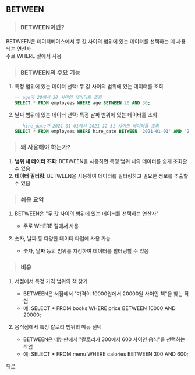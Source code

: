 ## BETWEEN
> ### BETWEEN이란?
BETWEEN은 데이터베이스에서 두 값 사이의 범위에 있는 데이터를 선택하는 데 사용되는 연산자</br>
주로 WHERE 절에서 사용

> ### BETWEEN의 주요 기능
1. 특정 범위에 있는 데이터 선택: 두 값 사이의 범위에 있는 데이터를 조회
    ```sql
    -- age가 20에서 30 사이인 데이터를 조회
    SELECT * FROM employees WHERE age BETWEEN 20 AND 30;
    ```

2. 날짜 범위에 있는 데이터 선택: 특정 날짜 범위에 있는 데이터를 조회
    ```sql
    -- hire_date가 2021-01-01에서 2021-12-31 사이인 데이터를 조회
    SELECT * FROM employees WHERE hire_date BETWEEN '2021-01-01' AND '2021-12-31';
    ```

> ### 왜 사용해야 하는가?
1. **범위 내 데이터 조회**: BETWEEN을 사용하면 특정 범위 내의 데이터를 쉽게 조회할 수 있음
2. **데이터 필터링**: BETWEEN을 사용하여 데이터를 필터링하고 필요한 정보를 추출할 수 있음

> ### 쉬운 요약
1. BETWEEN은 "두 값 사이의 범위에 있는 데이터를 선택하는 연산자"
    - 주로 WHERE 절에서 사용

2. 숫자, 날짜 등 다양한 데이터 타입에 사용 가능
    - 숫자, 날짜 등의 범위를 지정하여 데이터를 필터링할 수 있음

> ### 비유
1. 서점에서 특정 가격 범위의 책 찾기
    - BETWEEN은 서점에서 "가격이 10000원에서 20000원 사이인 책"을 찾는 작업
    - 예: SELECT * FROM books WHERE price BETWEEN 10000 AND 20000;

2. 음식점에서 특정 칼로리 범위의 메뉴 선택
    - BETWEEN은 메뉴판에서 "칼로리가 300에서 600 사이인 음식"을 선택하는 작업
    - 예: SELECT * FROM menu WHERE calories BETWEEN 300 AND 600;

[뒤로](mysql.md)
